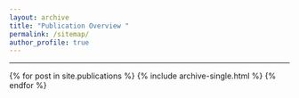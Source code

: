 ```yaml
---
layout: archive
title: "Publication Overview "
permalink: /sitemap/
author_profile: true
---
```


------
<div style="margin-top: 10px;">
  <script type="text/javascript" id="clustrmaps" src="https://clustrmaps.com/map_v2.js?d=sBXO5xvCxmJtaZs2obVmWao2pY2MGpJX3gC8oFRHfp8&cl=ffffff&w=1200"></script>
</div>

{% for post in site.publications %}
  {% include archive-single.html %}
{% endfor %}
